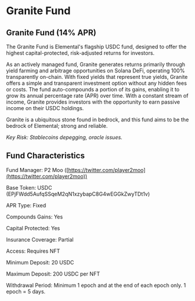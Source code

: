 # Granite Fund

## Granite Fund (14% APR)

The Granite Fund is Elemental's flagship USDC fund, designed to offer the highest capital-protected, risk-adjusted returns for investors.

As an actively managed fund, Granite generates returns primarily through yield farming and arbitrage opportunities on Solana DeFi, operating 100% transparently on-chain. With fixed yields that represent true yields, Granite offers a simple and transparent investment option without any hidden fees or costs. The fund auto-compounds a portion of its gains, enabling it to grow its annual percentage rate (APR) over time. With a constant stream of income, Granite provides investors with the opportunity to earn passive income on their USDC holdings.

Granite is a ubiquitous stone found in bedrock, and this fund aims to be the bedrock of Elemental; strong and reliable.

_Key Risk: Stablecoins depegging, oracle issues._

## Fund Characteristics

Fund Manager: P2 Moo ([https://twitter.com/player2moo](https://twitter.com/player2moo))

Base Token: USDC (EPjFWdd5AufqSSqeM2qN1xzybapC8G4wEGGkZwyTDt1v)

APR Type: Fixed

Compounds Gains: Yes

Capital Protected: Yes

Insurance Coverage: Partial

Access: Requires NFT

Minimum Deposit: 20 USDC

Maximum Deposit: 200 USDC per NFT

Withdrawal Period: Minimum 1 epoch and at the end of each epoch only. 1 epoch = 5 days.
